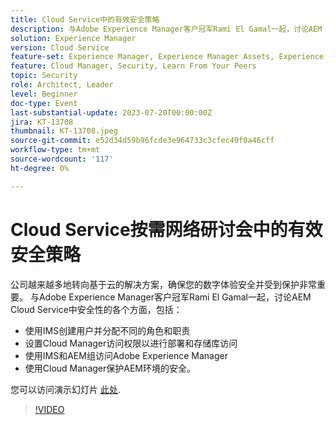 ```yaml
---
title: Cloud Service中的有效安全策略
description: 与Adobe Experience Manager客户冠军Rami El Gamal一起，讨论AEM Cloud Service中安全性的各个方面。
solution: Experience Manager
version: Cloud Service
feature-set: Experience Manager, Experience Manager Assets, Experience Manager Sites
feature: Cloud Manager, Security, Learn From Your Peers
topic: Security
role: Architect, Leader
level: Beginner
doc-type: Event
last-substantial-update: 2023-07-20T00:00:00Z
jira: KT-13708
thumbnail: KT-13708.jpeg
source-git-commit: e52d34d59b96fcde3e964733c3cfec49f0a46cff
workflow-type: tm+mt
source-wordcount: '117'
ht-degree: 0%

---
```



# Cloud Service按需网络研讨会中的有效安全策略

公司越来越多地转向基于云的解决方案，确保您的数字体验安全并受到保护非常重要。 与Adobe Experience Manager客户冠军Rami El Gamal一起，讨论AEM Cloud Service中安全性的各个方面，包括：

* 使用IMS创建用户并分配不同的角色和职责
* 设置Cloud Manager访问权限以进行部署和存储库访问
* 使用IMS和AEM组访问Adobe Experience Manager
* 使用Cloud Manager保护AEM环境的安全。

您可以访问演示幻灯片 [此处](../../assets/experience-manager/july2023/effective-security-strategies-in-cloud-service/AEM-CloudManager-Security_Webinar_July_18.pdf).

>[!VIDEO](https://video.tv.adobe.com/v/3421772/?learn=on)
